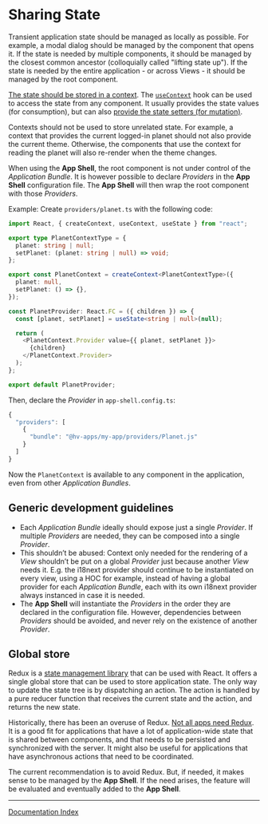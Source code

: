 # Sharing State

Transient application state should be managed as locally as possible. For example, a modal dialog should be managed by the component that opens it. If the state is needed by multiple components, it should be managed by the closest common ancestor (colloquially called "lifting state up"). If the state is needed by the entire application - or across Views - it should be managed by the root component.

[The state should be stored in a context](https://beta.reactjs.org/learn/passing-data-deeply-with-context). The [`useContext`](https://reactjs.org/docs/hooks-reference.html#usecontext) hook can be used to access the state from any component. It usually provides the state values (for consumption), but can also [provide the state setters (for mutation)](https://beta.reactjs.org/learn/scaling-up-with-reducer-and-context).

Contexts should not be used to store unrelated state. For example, a context that provides the current logged-in planet should not also provide the current theme. Otherwise, the components that use the context for reading the planet will also re-render when the theme changes.

When using the **App Shell**, the root component is not under control of the _Application Bundle_. It is however possible to declare _Providers_ in the **App Shell** configuration file. The **App Shell** will then wrap the root component with those _Providers_.

Example: Create `providers/planet.ts` with the following code:

```typescript
import React, { createContext, useContext, useState } from "react";

export type PlanetContextType = {
  planet: string | null;
  setPlanet: (planet: string | null) => void;
};

export const PlanetContext = createContext<PlanetContextType>({
  planet: null,
  setPlanet: () => {},
});

const PlanetProvider: React.FC = ({ children }) => {
  const [planet, setPlanet] = useState<string | null>(null);

  return (
    <PlanetContext.Provider value={{ planet, setPlanet }}>
      {children}
    </PlanetContext.Provider>
  );
};

export default PlanetProvider;
```

Then, declare the _Provider_ in `app-shell.config.ts`:

```typescript
{
  "providers": [
    {
      "bundle": "@hv-apps/my-app/providers/Planet.js"
    }
  ]
}
```

Now the `PlanetContext` is available to any component in the application, even from other _Application Bundles_.

## Generic development guidelines

- Each _Application Bundle_ ideally should expose just a single _Provider_. If multiple _Providers_ are needed, they can be composed into a single _Provider_.
- This shouldn’t be abused: Context only needed for the rendering of a _View_ shouldn’t be put on a global _Provider_ just because another _View_ needs it. E.g. the i18next provider should continue to be instantiated on every view, using a HOC for example, instead of having a global provider for each _Application Bundle_, each with its own i18next provider always instanced in case it is needed.
- The **App Shell** will instantiate the _Providers_ in the order they are declared in the configuration file. However, dependencies between _Providers_ should be avoided, and never rely on the existence of another _Provider_.

## Global store

Redux is a [state management library](https://redux.js.org) that can be used with React. It offers a single global store that can be used to store application state. The only way to update the state tree is by dispatching an action. The action is handled by a pure reducer function that receives the current state and the action, and returns the new state.

Historically, there has been an overuse of Redux. [Not all apps need Redux](https://redux.js.org/faq/general#when-should-i-use-redux). It is a good fit for applications that have a lot of application-wide state that is shared between components, and that needs to be persisted and synchronized with the server. It might also be useful for applications that have asynchronous actions that need to be coordinated.

The current recommendation is to avoid Redux. But, if needed, it makes sense to be managed by the **App Shell**. If the need arises, the feature will be evaluated and eventually added to the **App Shell**.

___
[Documentation Index](./README.md)
